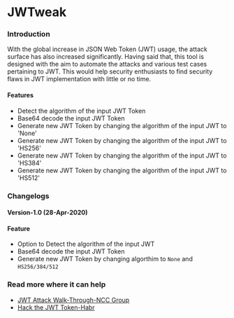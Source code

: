 # JWTweak

### Introduction
With the global increase in JSON Web Token (JWT) usage, the attack surface has also increased significantly. Having said that, this tool is designed with the aim to automate the attacks and various test cases pertaining to JWT. This would help security enthusiasts to find security flaws in JWT implementation with little or no time. 

#### Features
- Detect the algorithm of the input JWT Token 
- Base64 decode the input JWT Token 
- Generate new JWT Token by changing the algorithm of the input JWT to 'None' 
- Generate new JWT Token by changing the algorithm of the input JWT to 'HS256' 
- Generate new JWT Token by changing the algorithm of the input JWT to 'HS384' 
- Generate new JWT Token by changing the algorithm of the input JWT to 'HS512' 
                    

### Changelogs
#### Version-1.0 (28-Apr-2020)
#### Feature
- Option to Detect the algorithm of the input JWT
- Base64 decode the input JWT Token
- Generate new JWT Token by changing algorthim to `None` and `HS256/384/512`



### Read more where it can help
- [JWT Attack Walk-Through-NCC Group](https://www.nccgroup.trust/uk/about-us/newsroom-and-events/blogs/2019/january/jwt-attack-walk-through/)
- [Hack the JWT Token-Habr](https://habr.com/en/post/450054/)
